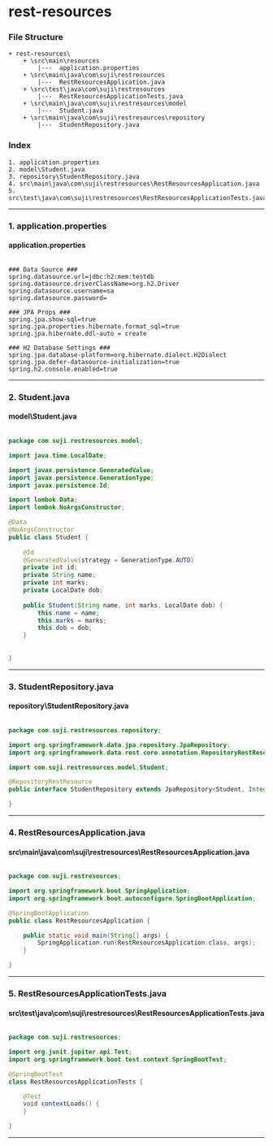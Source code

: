 # rest-resources


### File Structure
```pre
+ rest-resources\ 
	+ \src\main\resources
		|---  application.properties
	+ \src\main\java\com\suji\restresources
		|---  RestResourcesApplication.java
	+ \src\test\java\com\suji\restresources
		|---  RestResourcesApplicationTests.java
	+ \src\main\java\com\suji\restresources\model
		|---  Student.java
	+ \src\main\java\com\suji\restresources\repository
		|---  StudentRepository.java
```
### Index
```pre
1. application.properties
2. model\Student.java
3. repository\StudentRepository.java
4. src\main\java\com\suji\restresources\RestResourcesApplication.java
5. src\test\java\com\suji\restresources\RestResourcesApplicationTests.java

```

---

### 1. application.properties

#### application.properties

```properties

### Data Source ###
spring.datasource.url=jdbc:h2:mem:testdb
spring.datasource.driverClassName=org.h2.Driver
spring.datasource.username=sa
spring.datasource.password=

### JPA Props ###
spring.jpa.show-sql=true
spring.jpa.properties.hibernate.format_sql=true
spring.jpa.hibernate.ddl-auto = create

### H2 Database Settings ###
spring.jpa.database-platform=org.hibernate.dialect.H2Dialect
spring.jpa.defer-datasource-initialization=true
spring.h2.console.enabled=true

```

---

### 2. Student.java

#### model\Student.java

```java

package com.suji.restresources.model;

import java.time.LocalDate;

import javax.persistence.GeneratedValue;
import javax.persistence.GenerationType;
import javax.persistence.Id;

import lombok.Data;
import lombok.NoArgsConstructor;

@Data
@NoArgsConstructor
public class Student {
	
	@Id
	@GeneratedValue(strategy = GenerationType.AUTO)
	private int id;
	private String name;
	private int marks;
	private LocalDate dob;
	
	public Student(String name, int marks, LocalDate dob) {
		this.name = name;
		this.marks = marks;
		this.dob = dob;
	}
	
	
}

```

---

### 3. StudentRepository.java

#### repository\StudentRepository.java

```java

package com.suji.restresources.repository;

import org.springframework.data.jpa.repository.JpaRepository;
import org.springframework.data.rest.core.annotation.RepositoryRestResource;

import com.suji.restresources.model.Student;

@RepositoryRestResource
public interface StudentRepository extends JpaRepository<Student, Integer> {

}

```

---

### 4. RestResourcesApplication.java

#### src\main\java\com\suji\restresources\RestResourcesApplication.java

```java

package com.suji.restresources;

import org.springframework.boot.SpringApplication;
import org.springframework.boot.autoconfigure.SpringBootApplication;

@SpringBootApplication
public class RestResourcesApplication {

	public static void main(String[] args) {
		SpringApplication.run(RestResourcesApplication.class, args);
	}

}

```

---

### 5. RestResourcesApplicationTests.java

#### src\test\java\com\suji\restresources\RestResourcesApplicationTests.java

```java

package com.suji.restresources;

import org.junit.jupiter.api.Test;
import org.springframework.boot.test.context.SpringBootTest;

@SpringBootTest
class RestResourcesApplicationTests {

	@Test
	void contextLoads() {
	}

}

```

---

